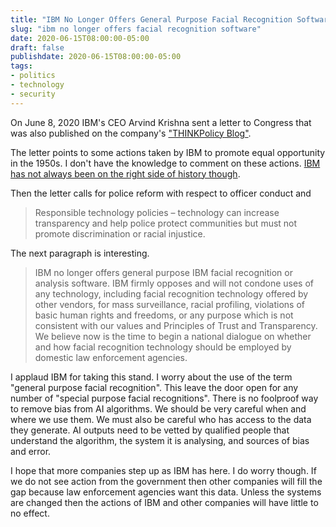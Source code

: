```yaml
---
title: "IBM No Longer Offers General Purpose Facial Recognition Software"
slug: "ibm no longer offers facial recognition software"
date: 2020-06-15T08:00:00-05:00
draft: false
publishdate: 2020-06-15T08:00:00-05:00
tags:
- politics
- technology
- security
---
```


On June 8, 2020 IBM's CEO Arvind Krishna sent a letter to Congress that was also published on the company's ["THINKPolicy Blog"][1].

The letter points to some actions taken by IBM to promote equal opportunity in the 1950s. I don't have the knowledge to comment on these actions. [IBM has not always been on the right side of history though][2].

Then the letter calls for police reform with respect to officer conduct and 

>Responsible technology policies – technology can increase transparency and help police protect communities but must not promote discrimination or racial injustice.

The next paragraph is interesting.

>IBM no longer offers general purpose IBM facial recognition or analysis software. IBM firmly opposes and will not condone uses of any technology, including facial recognition technology offered by other vendors, for mass surveillance, racial profiling, violations of basic human rights and freedoms, or any purpose which is not consistent with our values and Principles of Trust and Transparency. We believe now is the time to begin a national dialogue on whether and how facial recognition technology should be employed by domestic law enforcement agencies.

I applaud IBM for taking this stand. I worry about the use of the term "general purpose facial recognition". This leave the door open for any number of "special purpose facial recognitions". There is no foolproof way to remove bias from AI algorithms. We should be very careful when and where we use them. We must also be careful who has access to the data they generate. AI outputs need to be vetted by qualified people that understand the algorithm, the system it is analysing, and sources of bias and error.

I hope that more companies step up as IBM has here. I do worry though. If we do not see action from the government then other companies will fill the gap because law enforcement agencies want this data. Unless the systems are changed then the actions of IBM and other companies will have little to no effect. 

[1]: https://www.ibm.com/blogs/policy/facial-recognition-susset-racial-justice-reforms/
[2]: https://en.wikipedia.org/wiki/IBM_and_the_Holocaust

